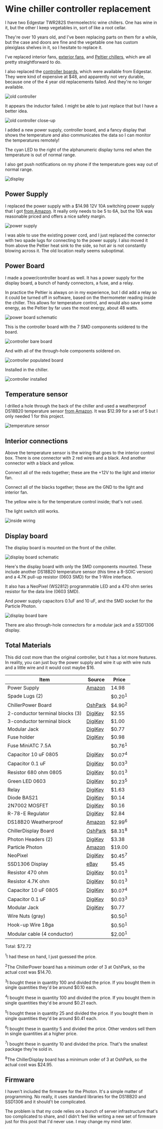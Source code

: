 # Wine chiller controller replacement

I have two Edgestar TWR282S thermoelectric wine chillers. One has wine in it, but the other I keep vegetables in, sort of like a root cellar.

They're over 10 years old, and I've been replacing parts on them for a while, but the case and doors are fine and the vegetable one has custom plexiglass shelves in it, so I hesitate to replace it.

I've replaced interior fans, [exterior fans](http://blog.rickk.com/food/2014/12/wine-chiller-exterior-fan-repair.html), and [Peltier chillers](http://blog.rickk.com/food/2013/06/repairing-a-wine-chiller.html), which are all pretty straightforward to do.

I also replaced the [controller boards](http://blog.rickk.com/food/2013/10/repairing-a-wine-chiller-part-2.html), which were available from Edgestar. They were kind of expensive at $48, and apparently not very durable, because one of the 4 year old replacements failed. And they're no longer available.

![old controller](images/old-controller.jpg)

It appears the inductor failed. I might be able to just replace that but I have a better idea.

![old controller close-up](images/old-controller-close.jpg)

I added a new power supply, controller board, and a fancy display that shows the temperature and also communicates the data so I can monitor the temperatures remotely!

The cyan LED to the right of the alphanumeric display turns red when the temperature is out of normal range.

I also get push notifications on my phone if the temperature goes way out of normal range.

![display](images/display.jpg)

## Power Supply

I replaced the power supply with a $14.98 12V 10A switching power supply that I got [from Amazon](https://www.amazon.com/LEDMO-Switching-Converter-Adapter-Transformer/dp/B01E6RMASC/ref=pd_ybh_a_4). It really only needs to be 5 to 6A, but the 10A was reasonable priced and offers a nice safety margin.

![power supply](images/power-supply.jpg)

I was able to use the existing power cord, and I just replaced the connector with two spade lugs for connecting to the power supply. I also moved it from above the Peltier heat sink to the side, so hot air is not constantly blowing across it. The old location really seems suboptimal.

## Power Board

I made a power/controller board as well. It has a power supply for the display board, a bunch of handy connectors, a fuse, and a relay. 

In practice the Peltier is always on in my experience, but I did add a relay so it could be turned off in software, based on the thermometer reading inside the chiller. This allows for temperature control, and would also save some energy, as the Peltier by far uses the most energy, about 48 watts.
 
![power board schematic](images/power-schematic.png)
 
This is the controller board with the 7 SMD components soldered to the board.

![controller bare board](images/controller-bare.jpg)

And with all of the through-hole components soldered on.

![controller populated board](images/controller-populated.jpg)

Installed in the chiller.

![controller installed](images/controller-installed.jpg)

## Temperature sensor

I drilled a hole through the back of the chiller and used a weatherproof DS18B20 temperature sensor [from Amazon](https://www.amazon.com/Hilitchi-DS18B20-Waterproof-Temperature-Sensors/dp/B018KFX5X0/ref=sr_1_5). It was $12.99 for a set of 5 but I only needed 1 for this project.

![temperature sensor](images/sensor.png)

## Interior connections

Above the temperature sensor is the wiring that goes to the interior control box. There is one connector with 2 red wires and a black. And another connector with a black and yellow.

Connect all of the reds together; these are the +12V to the light and interior fan.

Connect all of the blacks together; these are the GND to the light and interior fan.

The yellow wire is for the temperature control inside; that's not used.

The light switch still works.

![inside wiring](images/inside-wiring.jpg)


## Display board

The display board is mounted on the front of the chiller.

![display board schematic](images/display-schematic.png)

Here's the display board with only the SMD components mounted. These include another DS18B20 temperature sensor (this time a 8-SOIC version) and a 4.7K pull-up resistor (0603 SMD) for the 1-Wire interface.

It also has a NeoPixel (WS2812) programmable LED and a 470 ohm series resistor for the data line (0603 SMD).

And power supply capacitors 0.1uF and 10 uF, and the SMD socket for the Particle Photon.

![display board bare](images/display-bare.jpg)

There are also through-hole connectors for a modular jack and a SSD1306 display.


## Total Materials

This did cost more than the original controller, but it has a lot more features. In reality, you can just buy the power supply and wire it up with wire nuts and a little wire and it would cost maybe $16.

| Item | Source | Price |
|---|---|---|
| Power Supply | [Amazon](https://www.amazon.com/LEDMO-Switching-Converter-Adapter-Transformer/dp/B01E6RMASC/ref=pd_ybh_a_4) | 14.98 |
| Spade Lugs (2) | | $0.20<sup>1</sup> |
| ChillerPower Board | [OshPark](https://oshpark.com) | $4.90<sup>2</sup> |
| 2-conductor terminal blocks (3) | [DigiKey](https://www.digikey.com/product-detail/en/on-shore-technology-inc/OSTTF020161/ED2623-ND/614572) | $2.55 |
| 3-conductor terminal block | [DigiKey](https://www.digikey.com/product-detail/en/on-shore-technology-inc/OSTTE030161/ED2636-ND/614585) | $1.00 | 
| Modular Jack | [DigiKey](https://www.digikey.com/product-detail/en/stewart-connector/SS-7066-NF/380-1043-ND/388305) | $0.77 |
| Fuse holder | [DigiKey](https://www.digikey.com/product-detail/en/keystone-electronics/3568/36-3568-ND/2137306) | $0.98 |
| Fuse MiniATC 7.5A |  | $0.76<sup>1</sup> |
| Capacitor 10 uF 0805 | [DigiKey](https://www.digikey.com/product-detail/en/murata-electronics-north-america/GRM21BR61C106KE15L/490-3886-1-ND/965928) | $0.07<sup>4</sup> |
| Capacitor 0.1 uF | [DigiKey](https://www.digikey.com/product-detail/en/murata-electronics-north-america/GRM188R71C104KA01D/490-1532-1-ND/587771) | $0.03<sup>3</sup> |
| Resistor 680 ohm 0805 | [DigiKey](https://www.digikey.com/product-detail/en/panasonic-electronic-components/ERJ-6GEYJ681V/P680ACT-ND/90033) | $0.01<sup>3</sup> |
| Green LED 0603 | [DigiKey](https://www.digikey.com/product-detail/en/lite-on-inc/LTST-C193KGKT-5A/160-1828-1-ND/2356247) | $0.23<sup>5</sup> |
| Relay | [DigiKey](https://www.digikey.com/product-detail/en/panasonic-electric-works/JS1-5V-F/255-2064-ND/1242012) | $1.63 |
| Diode BAS21 | [DigiKey](http://www.digikey.com/product-detail/en/BAS21-7-F/BAS21-FDICT-ND/717813) | $0.14 |
| 2N7002 MOSFET | [DigiKey](https://www.digikey.com/product-detail/en/on-semiconductor/2N7002LT3G/2N7002LT3GOSCT-ND/2704932) | $0.16 |
| R-78-E Regulator | [DigiKey](https://www.digikey.com/product-detail/en/recom-power/R-78E5.0-0.5/945-1648-5-ND/2834904) | $2.84 |
| DS18B20 Weatherproof | [Amazon](https://www.amazon.com/Hilitchi-DS18B20-Waterproof-Temperature-Sensors/dp/B018KFX5X0/ref=sr_1_5) | $2.99<sup>6</sup> |
| ChillerDisplay Board | [OshPark](https://oshpark.com) | $8.31<sup>8</sup> |
| Photon Headers (2) | [DigiKey](https://www.digikey.com/product-detail/en/sullins-connector-solutions/NPTC121KFXC-RC/S5604-ND/776062) | $3.38 |
| Particle Photon | [Amazon](https://www.amazon.com/Particle-PHOTON-Comprehensive-Development-Access/dp/B016YNU1A0/ref=pd_ybh_a_5) | $19.00 | 
| NeoPixel | [DigiKey](https://www.digikey.com/product-detail/en/adafruit-industries-llc/1655/1528-1104-ND/5154679) | $0.45<sup>7</sup> |
| SSD1306 Display | [eBay](https://www.ebay.com/itm/391742247377) | $5.45 |
| Resistor 470 ohm | [DigiKey](https://www.digikey.com/product-detail/en/panasonic-electronic-components/ERJ-3GEYJ471V/P470GCT-ND/134802) | $0.01<sup>3</sup> |
| Resistor 4.7K ohm | [DigiKey](https://www.digikey.com/product-detail/en/panasonic-electronic-components/ERJ-PA3J472V/P4.7KBZCT-ND/5036332) | $0.01<sup>3</sup> |
| Capacitor 10 uF 0805 | [DigiKey](https://www.digikey.com/product-detail/en/murata-electronics-north-america/GRM21BR61C106KE15L/490-3886-1-ND/965928) | $0.07<sup>4</sup> |
| Capacitor 0.1 uF | [DigiKey](https://www.digikey.com/product-detail/en/murata-electronics-north-america/GRM188R71C104KA01D/490-1532-1-ND/587771) | $0.03<sup>3</sup> |
| Modular Jack | [DigiKey](https://www.digikey.com/product-detail/en/stewart-connector/SS-7066-NF/380-1043-ND/388305) | $0.77 |
| Wire Nuts (gray) |  | $0.50<sup>1</sup> |
| Hook-up Wire 18ga |  | $0.50<sup>1</sup> |
| Modular cable (4 conductor) |  | $2.00<sup>1</sup> |

Total: $72.72

<sup>1</sup>I had these on hand, I just guessed the price.

<sup>2</sup>The ChillerPower board has a minimum order of 3 at OshPark, so the actual cost was $14.70.

<sup>3</sup>I bought these in quantity 100 and divided the price. If you bought them in single quantities they'd be around $0.10 each.

<sup>4</sup>I bought these in quantity 100 and divided the price. If you bought them in single quantities they'd be around $0.21 each.

<sup>5</sup>I bought these in quantity 25 and divided the price. If you bought them in single quantities they'd be around $0.41 each.

<sup>6</sup>I bought these in quantity 5 and divided the price. Other vendors sell them in single quantities at a higher price.

<sup>7</sup>I bought these in quantity 10 and divided the price. That's the smallest package they're sold in.

<sup>8</sup>The ChillerDisplay board has a minimum order of 3 at OshPark, so the actual cost was $24.95.

## Firmware

I haven't included the firmware for the Photon. It's a simple matter of programming. No really, it uses standard libraries for the DS18B20 and SSD1306 and it should't be complicated.

The problem is that my code relies on a bunch of server infrastructure that's too complicated to share, and I didn't feel like writing a new set of firmware just for this post that I'd never use. I may change my mind later.
